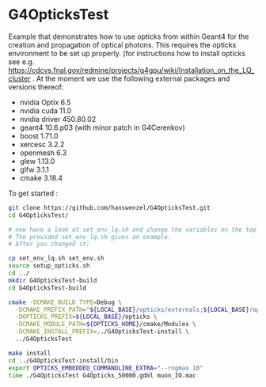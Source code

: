 # G4OpticksTest
Example that demonstrates how to use opticks from within Geant4 for the creation and propagation of optical photons. This requires the opticks environment to be set up properly. (for instructions how to install opticks see e.g. https://cdcvs.fnal.gov/redmine/projects/g4gpu/wiki/Installation_on_the_LQ_cluster . At the moment we use the following external packages and versions thereof:  

- nvidia Optix 6.5
- nvidia cuda 11.0
- nvidia driver 450.80.02
- geant4 10.6.p03  (with minor patch in G4Cerenkov)
- boost 1.71.0
- xercesc 3.2.2
- openmesh 6.3
- glew 1.13.0
- glfw 3.1.1
- cmake 3.18.4

To get started : 

```bash
git clone https://github.com/hanswenzel/G4OpticksTest.git
cd G4OpticksTest/

# now have a look at set_env_lq.sh and change the variables on the top to point to the opticks installation you want to use and change it accordingly.
# The provided set_env_lq.sh gives an example.
# After you changed it:

cp set_env_lq.sh set_env.sh
source setup_opticks.sh 
cd ../
mkdir G4OpticksTest-build
cd G4OpticksTest-build

cmake -DCMAKE_BUILD_TYPE=Debug \
  -DCMAKE_PREFIX_PATH="${LOCAL_BASE}/opticks/externals;${LOCAL_BASE}/opticks" \
  -DOPTICKS_PREFIX=${LOCAL_BASE}/opticks \
  -DCMAKE_MODULE_PATH=${OPTICKS_HOME}/cmake/Modules \
  -DCMAKE_INSTALL_PREFIX=../G4OpticksTest-install \
  ../G4OpticksTest

make install
cd ../G4OpticksTest-install/bin
export OPTICKS_EMBEDDED_COMMANDLINE_EXTRA="--rngmax 10"
time ./G4OpticksTest G4Opticks_50000.gdml muon_IO.mac
```
